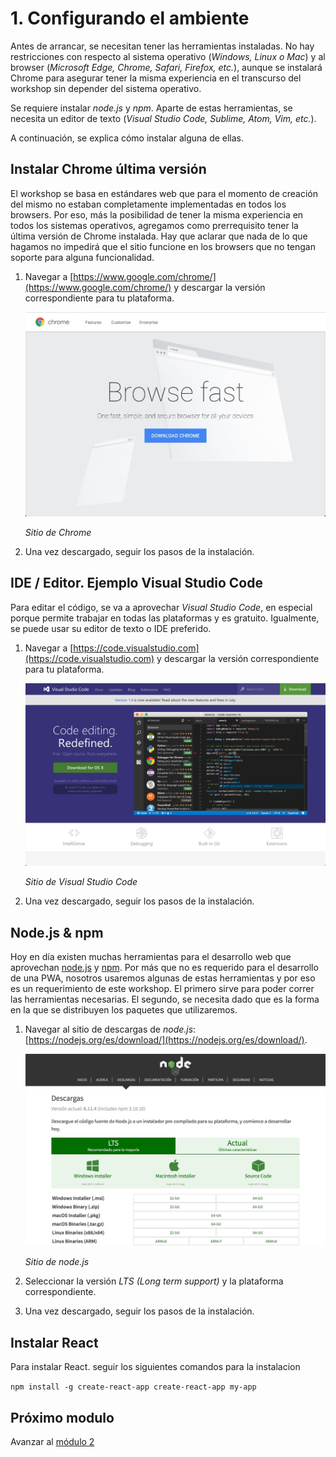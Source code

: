 # 1. Configurando el ambiente

Antes de arrancar, se necesitan tener las herramientas instaladas. No hay restricciones con respecto al sistema operativo (_Windows, Linux o Mac_) y al browser (_Microsoft Edge, Chrome, Safari, Firefox, etc._), aunque se instalará Chrome para asegurar tener la misma experiencia en el transcurso del workshop sin depender del sistema operativo. 

Se requiere instalar _node.js_ y _npm_. Aparte de estas herramientas, se necesita un editor de texto (_Visual Studio Code, Sublime, Atom, Vim, etc._). 

A continuación, se explica cómo instalar alguna de ellas.


## Instalar Chrome última versión

El workshop se basa en estándares web que para el momento de creación del mismo no estaban completamente implementadas en todos los browsers. Por eso, más la posibilidad de tener la misma experiencia en todos los sistemas operativos, agregamos como prerrequisito tener la última versión de Chrome instalada. Hay que aclarar que nada de lo que hagamos no impedirá que el sitio funcione en los browsers que no tengan soporte para alguna funcionalidad.

1. Navegar a [https://www.google.com/chrome/](https://www.google.com/chrome/) y descargar la versión correspondiente para tu plataforma.

    ![Sitio de Chrome](./images/chrome.jpg "Sitio de Chrome")

    _Sitio de Chrome_

1. Una vez descargado, seguir los pasos de la instalación.

## IDE / Editor. Ejemplo Visual Studio Code

Para editar el código, se va a aprovechar _Visual Studio Code_, en especial porque permite trabajar en todas las plataformas y es gratuito. Igualmente, se puede usar su editor de texto o IDE preferido.

1. Navegar a [https://code.visualstudio.com](https://code.visualstudio.com) y descargar la versión correspondiente para tu plataforma.

    ![Sitio de Visual Studio Code](./images/vs-code.png "Sitio de Visual Studio Code")

    _Sitio de Visual Studio Code_

1. Una vez descargado, seguir los pasos de la instalación.


## Node.js & npm

Hoy en día existen muchas herramientas para el desarrollo web que aprovechan [node.js](https://nodejs.org) y [npm](https://www.npmjs.com). Por más que no es requerido para el desarrollo de una PWA, nosotros usaremos algunas de estas herramientas y por eso es un requerimiento de este workshop. El primero sirve para poder correr las herramientas necesarias. El segundo, se necesita dado que es la forma en la que se distribuyen los paquetes que utilizaremos.

1. Navegar al sitio de descargas de _node.js_: [https://nodejs.org/es/download/](https://nodejs.org/es/download/).

    ![Sitio de node.js](./images/nodejs.jpg "Sitio de node.js")

    _Sitio de node.js_

1. Seleccionar la versión _LTS (Long term support)_ y la plataforma correspondiente.

1. Una vez descargado, seguir los pasos de la instalación.


## Instalar React

Para instalar React. seguir los siguientes comandos para la instalacion

`npm install -g create-react-app
create-react-app my-app`

## Próximo modulo
Avanzar al [módulo 2](../02-helloword)
